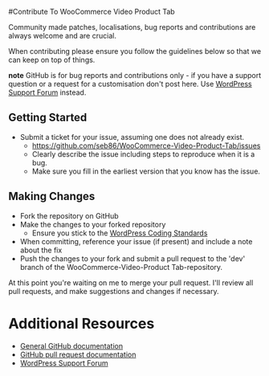 #Contribute To WooCommerce Video Product Tab

Community made patches, localisations, bug reports and contributions are always welcome and are crucial.

When contributing please ensure you follow the guidelines below so that we can keep on top of things.

__note__ GitHub is for bug reports and contributions only - if you have a support question or a request for a customisation don't post here. Use [WordPress Support Forum](http://wordpress.org/support/plugin/woocommerce-video-product-tab) instead.

## Getting Started

* Submit a ticket for your issue, assuming one does not already exist.
  * https://github.com/seb86/WooCommerce-Video-Product-Tab/issues
  * Clearly describe the issue including steps to reproduce when it is a bug.
  * Make sure you fill in the earliest version that you know has the issue.

## Making Changes 

* Fork the repository on GitHub
* Make the changes to your forked repository
  * Ensure you stick to the [WordPress Coding Standards](http://codex.wordpress.org/WordPress_Coding_Standards)
* When committing, reference your issue (if present) and include a note about the fix
* Push the changes to your fork and submit a pull request to the 'dev' branch of the WooCommerce-Video-Product Tab-repository.

At this point you're waiting on me to merge your pull request. I'll review all pull requests, and make suggestions and changes if necessary. 

# Additional Resources

* [General GitHub documentation](http://help.github.com/)
* [GitHub pull request documentation](http://help.github.com/send-pull-requests/)
* [WordPress Support Forum](http://wordpress.org/support/plugin/woocommerce-video-product-tab)
